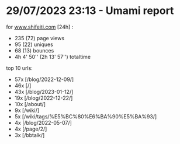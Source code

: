 # 29/07/2023 23:13 - Umami report
for www.shifeiti.com [24h] :

 - 235 (72) page views
 - 95 (22) uniques
 - 68 (13) bounces
 - 4h 4' 50'' (2h 13' 57'') totaltime


top 10 urls:
 - 57x [/blog/2022-12-09/]
 - 46x [/]
 - 43x [/blog/2023-01-12/]
 - 19x [/blog/2022-12-22/]
 - 10x [/about/]
 - 9x [/wiki/]
 - 5x [/wiki/tags/%E5%BC%80%E6%BA%90%E5%BA%93/]
 - 4x [/blog/2022-05-07/]
 - 4x [/page/2/]
 - 3x [/bbtalk/]


